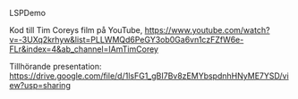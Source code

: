 LSPDemo

Kod till Tim Coreys film på YouTube, https://www.youtube.com/watch?v=-3UXq2krhyw&list=PLLWMQd6PeGY3ob0Ga6vn1czFZfW6e-FLr&index=4&ab_channel=IAmTimCorey

Tillhörande presentation: https://drive.google.com/file/d/1lsFG1_gBI7Bv8zEMYbspdnhHNyME7YSD/view?usp=sharing
